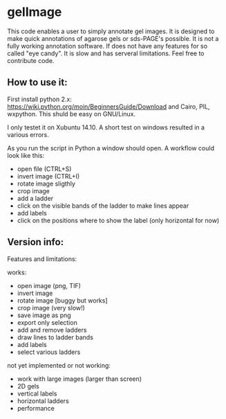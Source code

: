 # gelImage
This code enables a user to simply annotate gel images. It is designed to make quick annotations of agarose gels or sds-PAGE's possible.
It is not a fully working annotation software. If does not have any features for so called
"eye candy". It is slow and has serveral limitations. Feel free to contribute code.

## How to use it:
First install python 2.x: https://wiki.python.org/moin/BeginnersGuide/Download and Cairo, PIL, wxpython.
This shuld be easy on GNU/Linux. 

I only testet it on Xubuntu 14.10. A short test on windows resulted in a various errors.

As you run the script in Python a window should open. A workflow could look like this:

- open file (CTRL+S)
- invert image (CTRL+I)
- rotate image sligthly
- crop image
- add a ladder
 - click on the visible bands of the ladder to make lines appear
- add labels
 - click on the positions where to show the label (only horizontal for now)

## Version info:
Features and limitations:

works:
- open image (png, TIF)
- invert image
- rotate image [buggy but works]
- crop image (very slow!)
- save image as png
- export only selection
- add and remove ladders
- draw lines to ladder bands
- add labels
- select various ladders

not yet implemented or not working:
- work with large images (larger than screen)
- 2D gels
 - vertical labels
 - horizontal ladders
- performance